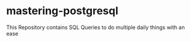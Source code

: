 # mastering-postgresql
This Repository contains SQL Queries to do multiple daily things with an ease 
